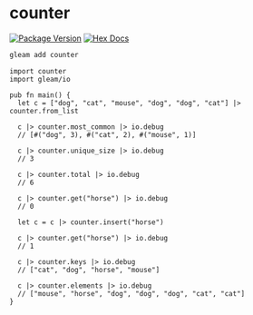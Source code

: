 # counter

[![Package Version](https://img.shields.io/hexpm/v/counter)](https://hex.pm/packages/counter)
[![Hex Docs](https://img.shields.io/badge/hex-docs-ffaff3)](https://hexdocs.pm/counter/)

```sh
gleam add counter
```
```gleam
import counter
import gleam/io

pub fn main() {
  let c = ["dog", "cat", "mouse", "dog", "dog", "cat"] |> counter.from_list

  c |> counter.most_common |> io.debug
  // [#("dog", 3), #("cat", 2), #("mouse", 1)]

  c |> counter.unique_size |> io.debug
  // 3

  c |> counter.total |> io.debug
  // 6

  c |> counter.get("horse") |> io.debug
  // 0

  let c = c |> counter.insert("horse")

  c |> counter.get("horse") |> io.debug
  // 1

  c |> counter.keys |> io.debug
  // ["cat", "dog", "horse", "mouse"]

  c |> counter.elements |> io.debug
  // ["mouse", "horse", "dog", "dog", "dog", "cat", "cat"]
}
```
